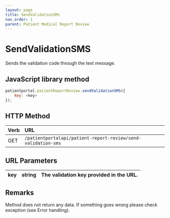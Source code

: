 ```yaml
---
layout: page
title: SendValidationSMS
nav_order: 1
parent: Patient Medical Report Review
---
```


# SendValidationSMS

Sends the validation code through the text message.

## JavaScript library method

```javascript
patientportal.patientReportReview.sendValidationSMS({
    key: <key>
});
```

## HTTP Method

| Verb | URL                                               |
|:-----|:--------------------------------------------------|
| GET | `/patientportalapi/patient-report-review/send-validation-sms` |

## URL Parameters

| key | string | The validation key provided in the URL. |
| --- | --- | --- |

## Remarks

Method does not return any data. If something goes wrong please check exception (see Error handling).
